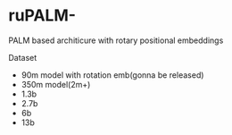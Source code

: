 # ruPALM-
PALM based architicure with rotary positional embeddings


Dataset

- 90m model with rotation emb(gonna be released)
- 350m model(2m+)
- 1.3b
- 2.7b
- 6b
- 13b
